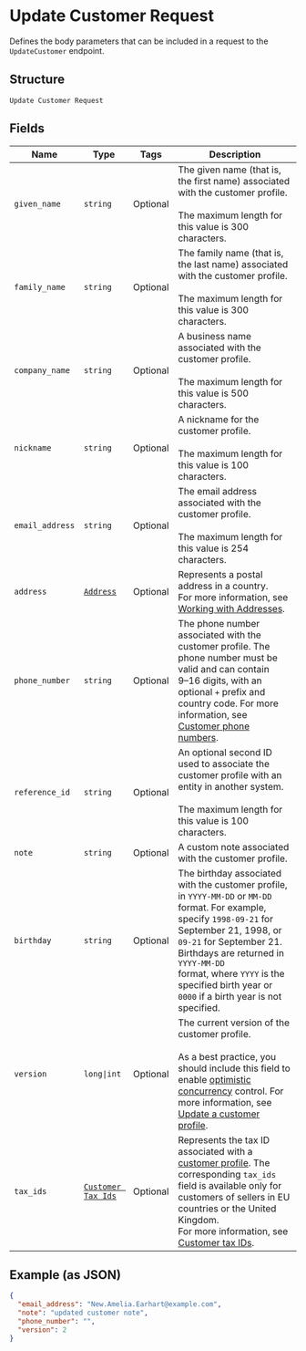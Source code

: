 
# Update Customer Request

Defines the body parameters that can be included in a request to the
`UpdateCustomer` endpoint.

## Structure

`Update Customer Request`

## Fields

| Name | Type | Tags | Description |
|  --- | --- | --- | --- |
| `given_name` | `string` | Optional | The given name (that is, the first name) associated with the customer profile.<br><br>The maximum length for this value is 300 characters. |
| `family_name` | `string` | Optional | The family name (that is, the last name) associated with the customer profile.<br><br>The maximum length for this value is 300 characters. |
| `company_name` | `string` | Optional | A business name associated with the customer profile.<br><br>The maximum length for this value is 500 characters. |
| `nickname` | `string` | Optional | A nickname for the customer profile.<br><br>The maximum length for this value is 100 characters. |
| `email_address` | `string` | Optional | The email address associated with the customer profile.<br><br>The maximum length for this value is 254 characters. |
| `address` | [`Address`](../../doc/models/address.md) | Optional | Represents a postal address in a country.<br>For more information, see [Working with Addresses](https://developer.squareup.com/docs/build-basics/working-with-addresses). |
| `phone_number` | `string` | Optional | The phone number associated with the customer profile. The phone number must be valid and can contain<br>9–16 digits, with an optional `+` prefix and country code. For more information, see<br>[Customer phone numbers](https://developer.squareup.com/docs/customers-api/use-the-api/keep-records#phone-number). |
| `reference_id` | `string` | Optional | An optional second ID used to associate the customer profile with an<br>entity in another system.<br><br>The maximum length for this value is 100 characters. |
| `note` | `string` | Optional | A custom note associated with the customer profile. |
| `birthday` | `string` | Optional | The birthday associated with the customer profile, in `YYYY-MM-DD` or `MM-DD` format. For example,<br>specify `1998-09-21` for September 21, 1998, or `09-21` for September 21. Birthdays are returned in `YYYY-MM-DD`<br>format, where `YYYY` is the specified birth year or `0000` if a birth year is not specified. |
| `version` | `long\|int` | Optional | The current version of the customer profile.<br><br>As a best practice, you should include this field to enable [optimistic concurrency](https://developer.squareup.com/docs/build-basics/common-api-patterns/optimistic-concurrency) control. For more information, see [Update a customer profile](https://developer.squareup.com/docs/customers-api/use-the-api/keep-records#update-a-customer-profile). |
| `tax_ids` | [`Customer Tax Ids`](../../doc/models/customer-tax-ids.md) | Optional | Represents the tax ID associated with a [customer profile](../../doc/models/customer.md). The corresponding `tax_ids` field is available only for customers of sellers in EU countries or the United Kingdom.<br>For more information, see [Customer tax IDs](https://developer.squareup.com/docs/customers-api/what-it-does#customer-tax-ids). |

## Example (as JSON)

```json
{
  "email_address": "New.Amelia.Earhart@example.com",
  "note": "updated customer note",
  "phone_number": "",
  "version": 2
}
```

